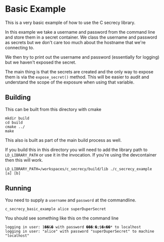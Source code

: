 # Basic Example

This is a very basic example of how to use the C secrecy library.

In this example we take a username and password from the command line and store them in a secret container. We class the username and password as secrets but we don't care too much about the hostname that we're connecting to.

We then try to print out the username and password (essentially for logging) but we haven't exposed the secret.

The main thing is that the secrets are created and the only way to expose them is via the `expose_secret()` method. This will be easier to audit and understand the scope of the exposure when using that variable.

## Building 

This can be built from this directory with cmake

```
mkdir build
cd build
cmake ../
make
```

This also is built as part of the main build process as well.

If you build this in this directory you will need to add the library path to `LD_LIBRARY_PATH` or use it in the invocation. If you're using the devcontainer then this will work.

```
LD_LIBRARY_PATH=/workspaces/c_secrecy/build/lib ./c_secrecy_example [a] [b]
```

## Running

You need to supply a `username` and `password` at the commandline.

```
c_secrecy_basic_example alice superDuperSecret
```

You should see something like this on the command line

```
logging in user: 1��&� with password ���:�;$�x��* to localhost
logging in user: "alice" with password "superDuperSecret" to machine "localhost"
```